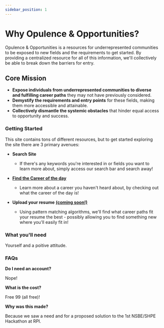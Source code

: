 ```yaml
---
sidebar_position: 1
---
```


# Why Opulence & Opportunities?

Opulence & Opportunities is a resources for underrepresented communities to be exposed to new fields and the requirements to get started. By providing a centralized resource for all of this information, we'll collectively be able to break down the barriers for entry.

## Core Mission

* **Expose individuals from underrepresented communities to diverse and fulfilling career paths** they may not have previously considered.
* **Demystify the requirements and entry points** for these fields, making them more accessible and attainable.
* **Collectively dismantle the systemic obstacles** that hinder equal access to opportunity and success.

### Getting Started

This site contains tons of different resources, but to get started exploring the site there are 3 primary avenues:

* **Search Site**
  * If there's any keywords you're interested in or fields you want to learn more about, simply access our search bar and search away!

* **[Find the Career of the day](https://docusaurus.new)**
  * Learn more about a career you haven't heard about, by checking out what the career of the day is!

* **Upload your resume** **[(coming soon!)](https://github.com/greenjam19/NSBE-SHPE-Hackathon-2024/blob/main/Frontend/Resume_Upload_specifics.txt)**
  * Using pattern matching algorithms, we'll find what career paths fit your resume the best - possibly allowing you to find something new where you'll easily fit in!

### What you'll need

Yourself and a poitive attitude.

### FAQs

**Do I need an account?**

Nope!

**What is the cost?**

Free 99 (all free)!

**Why was this made?**

Because we saw a need and for a proposed solution to the 1st NSBE/SHPE Hackathon at RPI.
